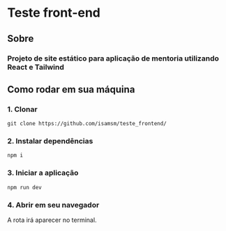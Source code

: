 # Teste front-end

## Sobre

### Projeto de site estático para aplicação de mentoria utilizando React e Tailwind

## Como rodar em sua máquina

### 1. Clonar

```git clone https://github.com/isamsm/teste_frontend/```

### 2. Instalar dependências 

```npm i```

### 3. Iniciar a aplicação

```npm run dev```

### 4. Abrir em seu navegador

A rota irá aparecer no terminal.

